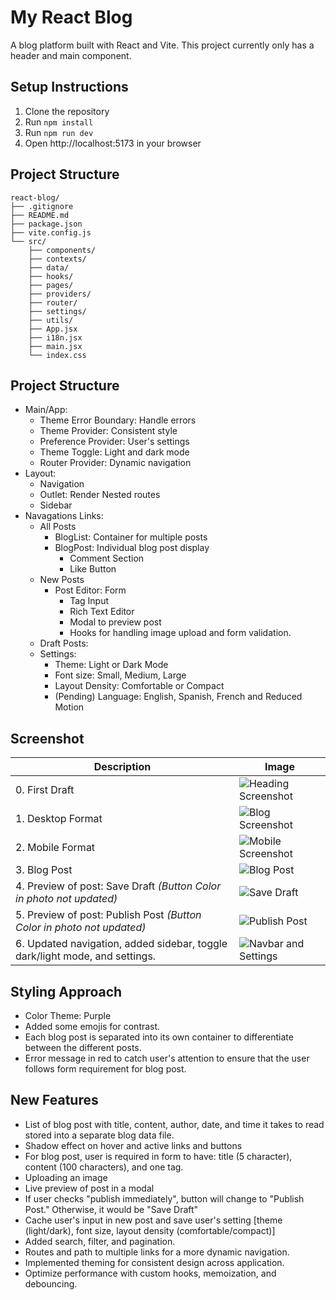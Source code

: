 # My React Blog

A blog platform built with React and Vite.
This project currently only has a header and main component.

## Setup Instructions

1. Clone the repository
2. Run `npm install`
3. Run `npm run dev`
4. Open http://localhost:5173 in your browser

## Project Structure
```
react-blog/
├── .gitignore
├── README.md
├── package.json
├── vite.config.js
└── src/
    ├── components/
    ├── contexts/
    ├── data/
    ├── hooks/
    ├── pages/
    ├── providers/
    ├── router/
    ├── settings/
    ├── utils/
    ├── App.jsx
    ├── i18n.jsx
    ├── main.jsx
    └── index.css
```

## Project Structure
- Main/App:
    - Theme Error Boundary: Handle errors
    - Theme Provider: Consistent style
    - Preference Provider: User's settings
    - Theme Toggle: Light and dark mode
    - Router Provider: Dynamic navigation
- Layout:
    - Navigation
    - Outlet: Render Nested routes
    - Sidebar
- Navagations Links:
    - All Posts
        - BlogList: Container for multiple posts
        - BlogPost: Individual blog post display
            - Comment Section
            - Like Button
    - New Posts
        - Post Editor: Form 
            - Tag Input
            - Rich Text Editor 
            - Modal to preview post
            - Hooks for handling image upload and form validation. 
    - Draft Posts: 
    - Settings:
        - Theme: Light or Dark Mode
        - Font size: Small, Medium, Large
        - Layout Density: Comfortable or Compact
        - (Pending) Language: English, Spanish, French and Reduced Motion
    

## Screenshot
| Description | Image |
| ----------- | ----------- |
| 0. First Draft | ![Heading Screenshot](./public/headingscreenshot.jpg)   |
| 1. Desktop Format  | ![Blog Screenshot](./public/blogscreenshot.jpg.png) |
| 2. Mobile Format | ![Mobile Screenshot](./public/mobilescreenshot.png) |
| 3. Blog Post | ![Blog Post](./public/blogpost.png) |
| 4. Preview of post: Save Draft *(Button Color in photo not updated)*| ![Save Draft](./public/savedraft.png) |
| 5. Preview of post: Publish Post *(Button Color in photo not updated)* | ![Publish Post](./public/publishpost.png) |
| 6. Updated navigation, added sidebar, toggle dark/light mode, and settings. | ![Navbar and Settings](./public/navsetting.png) |

## Styling Approach

- Color Theme: Purple
- Added some emojis for contrast.
- Each blog post is separated into its own container to differentiate between the different posts.
- Error message in red to catch user's attention to ensure that the user follows form requirement for blog post.

## New Features
- List of blog post with title, content, author, date, and time it takes to read stored into a separate blog data file. 
- Shadow effect on hover and active links and buttons 
- For blog post, user is required in form to have: title (5 character), content (100 characters), and one tag. 
- Uploading an image
- Live preview of post in a modal
- If user checks "publish immediately", button will change to "Publish Post." Otherwise, it would be "Save Draft" 
- Cache user's input in new post and save user's setting [theme (light/dark), font size, layout density (comfortable/compact)]
- Added search, filter, and pagination. 
- Routes and path to multiple links for a more dynamic navigation. 
- Implemented theming for consistent design across application. 
- Optimize performance with custom hooks, memoization, and debouncing.
